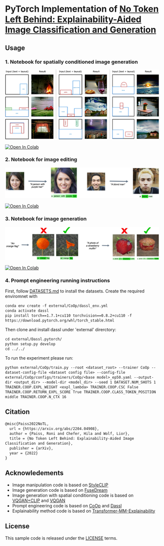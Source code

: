 # PyTorch Implementation of [No Token Left Behind: Explainability-Aided Image Classification and Generation](https://arxiv.org/abs/2204.04908)

## Usage

### 1. Notebook for spatially conditioned image generation
<p align="left">
  <img src="imgs/spatial_conditioning_git.jpg" width="800">
</p>
<a href="https://colab.research.google.com/github/apple/ml-no-token-left-behind/blob/main/notebooks/Explainability_aided_spatial_conditioning.ipynb">
  <img src="https://colab.research.google.com/assets/colab-badge.svg" alt="Open In Colab"/>
</a>

### 2. Notebook for image editing
<p align="left">
  <img src="imgs/image_manipulation.jpg" width="800">
</p>
<a href="https://colab.research.google.com/github/apple/ml-no-token-left-behind/blob/main/notebooks/Explainability_aided_image_manipulation.ipynb">
  <img src="https://colab.research.google.com/assets/colab-badge.svg" alt="Open In Colab"/>
</a>

### 3. Notebook for image generation
<p align="left">
  <img src="imgs/image_generation.jpg" width="800">
</p>
<a href="https://colab.research.google.com/github/apple/ml-no-token-left-behind/blob/main/notebooks/Explainability_aided_image_generation.ipynb">
  <img src="https://colab.research.google.com/assets/colab-badge.svg" alt="Open In Colab"/>
</a>

### 4. Prompt engineering running instructions

First, follow [DATASETS.md](external/CoOp/DATASETS.md) to install the datasets.
Create the required enviromnet with 
```
conda env create -f external/CoOp/dassl_env.yml
conda activate dassl
pip install torch==1.7.1+cu110 torchvision==0.8.2+cu110 -f https://download.pytorch.org/whl/torch_stable.html
```
Then clone and install dassl under 'external' direrctory:
```
cd external/Dassl.pytorch/
python setup.py develop
cd ../../
```

To run the experiment please run:
```
python external/CoOp/train.py --root <dataset_root> --trainer CoOp --dataset-config-file <dataset config file> --config-file external/CoOp/configs/trainers/CoOp/<base model>_ep50.yaml --output-dir <output_dir> --model-dir <model_dir> --seed 1 DATASET.NUM_SHOTS 1 TRAINER.COOP.EXPL_WEIGHT <expl_lambda> TRAINER.COOP.CSC False TRAINER.COOP.RETURN_EXPL_SCORE True TRAINER.COOP.CLASS_TOKEN_POSITION middle TRAINER.COOP.N_CTX 16
```

## Citation
```
@misc{Paiss2022NoTL,
  url = {https://arxiv.org/abs/2204.04908},
  author = {Paiss, Roni and Chefer, Hila and Wolf, Lior},
  title = {No Token Left Behind: Explainability-Aided Image Classification and Generation},
  publisher = {arXiv},
  year = {2022}
}
```
## Acknowledements
* Image manipulation code is based on [StyleCLIP](https://github.com/orpatashnik/StyleCLIP)
* Image generation code is based on [FuseDream](https://github.com/gnobitab/FuseDream)
* Image generation with spatial conditioning code is based on [VQGAN+CLIP](https://colab.research.google.com/drive/1ZAus_gn2RhTZWzOWUpPERNC0Q8OhZRTZ#scrollTo=VA1PHoJrRiK9) and [VQGAN](https://github.com/CompVis/taming-transformers)
* Prompt engineering code is based on [CoOp](https://github.com/KaiyangZhou/CoOp) and [Dassl](https://github.com/KaiyangZhou/Dassl.pytorch)
* Explainability method code is based on [Transformer-MM-Explainability](https://github.com/hila-chefer/Transformer-MM-Explainability)
## License
This sample code is released under the [LICENSE](LICENSE) terms.
